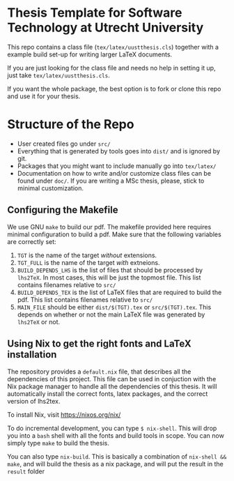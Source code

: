 # Thesis Template for Software Technology at Utrecht University

This repo contains a class file (`tex/latex/uustthesis.cls`) 
together with a example build set-up for writing larger
LaTeX documents. 

If you are just looking for the class file and needs no help
in setting it up, just take `tex/latex/uustthesis.cls`.

If you want the whole package, the best option is to fork
or clone this repo and use it for your thesis. 

# Structure of the Repo

  - User created files go under `src/`
  - Everything that is generated by tools goes into `dist/`
    and is ignored by git.
  - Packages that you might want to include manually go into
    `tex/latex/`
  - Documentation on how to write and/or customize class files
    can be found under `doc/`. If you are writing a MSc thesis,
    please, stick to minimal customization.
  
## Configuring the Makefile

  We use GNU `make` to build our pdf. The makefile provided here
requires minimal configuration to build a pdf. Make sure that
the following variables are correctly set:

  1. `TGT` is the name of the target *without* extensions.
  2. `TGT_FULL` is the name of the target *with* extneions.
  3. `BUILD_DEPENDS_LHS` is the list of files that should be
      processed by `lhs2TeX`. In most cases, this will be just
      the topmost file. This list contains filenames relative
      to `src/`
  4. `BUILD_DEPENDS_TEX` is the list of LaTeX files that are
     required to build the pdf. This list contains filenames
     relative to `src/`
  5. `MAIN_FILE` should be either `dist/$(TGT).tex` or
     `src/$(TGT).tex`. This depends on whether or not the main
     LaTeX file was generated by `lhs2TeX` or not.


## Using Nix to get the right fonts and LaTeX installation

The repository provides a `default.nix` file, that describes all the
dependencies of this project. This file can be used in conjuction with the Nix
package manager to handle all the dependencies of this thesis.  It will
automatically install the correct fonts, latex packages, and the correct
version of lhs2tex.

To install Nix, visit  https://nixos.org/nix/

To do incremental development, you can type `$ nix-shell`. This will drop you
into a `bash` shell with all the fonts and build tools in scope.  You can now
simply type `make` to build the thesis.


You can also type `nix-build`. This is basically a combination of `nix-shell && make`,
and will build the thesis as a nix package, and will put the result in the `result` folder

